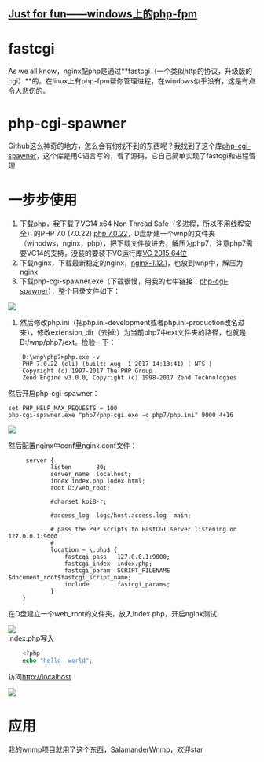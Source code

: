 ## [Just for fun——windows上的php-fpm](https://segmentfault.com/a/1190000010871293)

# fastcgi

As we all know，nginx配php是通过**fastcgi（一个类似http的协议，升级版的cgi）**的。在linux上有php-fpm帮你管理进程，在windows似乎没有，这是有点令人悲伤的。

# php-cgi-spawner

Github这么神奇的地方，怎么会有你找不到的东西呢？我找到了这个库[php-cgi-spawner][0]，这个库是用C语言写的，看了源码，它自己简单实现了fastcgi和进程管理

# 一步步使用

1. 下载php，我下载了VC14 x64 Non Thread Safe（多进程，所以不用线程安全）的PHP 7.0 (7.0.22) [php 7.0.22][1]，D盘新建一个wnp的文件夹（winodws，nginx，php），把下载文件放进去，解压为php7，注意php7需要VC14的支持，没装的要装下VC运行库[VC 2015 64位][2]
1. 下载nginx，下载最新稳定的nginx，[nginx-1.12.1][3]，也放到wnp中，解压为nginx
1. 下载php-cgi-spawner.exe（下载很慢，用我的七牛链接：[php-cgi-spawner][4]），整个目录文件如下：


![][5]

1. 然后修改php.ini（把php.ini-development或者php.ini-production改名过来），修改extension_dir（去掉;）为当前php7中ext文件夹的路径，也就是D:/wnp/php7/ext。检验一下：

```
    D:\wnp\php7>php.exe -v
    PHP 7.0.22 (cli) (built: Aug  1 2017 14:13:41) ( NTS )
    Copyright (c) 1997-2017 The PHP Group
    Zend Engine v3.0.0, Copyright (c) 1998-2017 Zend Technologies
```

然后开启php-cgi-spawner：

    set PHP_HELP_MAX_REQUESTS = 100
    php-cgi-spawner.exe "php7/php-cgi.exe -c php7/php.ini" 9000 4+16

![][6]

然后配置nginx中conf里nginx.conf文件：

```nginx
     server {
            listen       80;
            server_name  localhost;
            index index.php index.html;
            root D:/web_root;
    
            #charset koi8-r;
    
            #access_log  logs/host.access.log  main;
    
            # pass the PHP scripts to FastCGI server listening on 127.0.0.1:9000
            #
            location ~ \.php$ {
                fastcgi_pass   127.0.0.1:9000;
                fastcgi_index  index.php;
                fastcgi_param  SCRIPT_FILENAME    $document_root$fastcgi_script_name;
                include        fastcgi_params;
            }
    }
```
在D盘建立一个web_root的文件夹，放入index.php，开启nginx测试

![][7]   
index.php写入

```php
    <?php
    echo "hello  world";
```
访问[http://localhost][8]

![][9]

# 应用

我的wnmp项目就用了这个东西，[SalamanderWnmp][10]，欢迎star

[0]: https://github.com/deemru/php-cgi-spawner
[1]: http://windows.php.net/downloads/releases/php-7.0.22-nts-Win32-VC14-x86.zip
[2]: https://download.microsoft.com/download/9/3/F/93FCF1E7-E6A4-478B-96E7-D4B285925B00/vc_redist.x64.exe
[3]: http://nginx.org/download/nginx-1.12.1.zip
[4]: http://ongd1spyv.bkt.clouddn.com/php-cgi-spawner.exe
[5]: ../img/bVTMgD.png
[6]: ../img/bVTMg1.png
[7]: ../img/bVTMhi.png
[8]: http://localhost
[9]: ../img/bVTNpW.png
[10]: https://github.com/salamander-mh/SalamanderWnmp